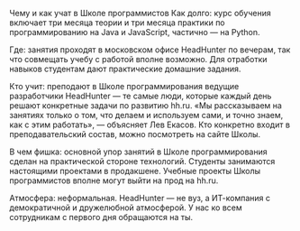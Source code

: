 Чему и как учат в Школе программистов
Как долго: курс обучения включает три месяца теории и три месяца практики по программированию на Java и JavaScript, частично — на Python.

Где: занятия проходят в московском офисе HeadHunter по вечерам, так что совмещать учебу с работой вполне возможно. Для отработки навыков студентам дают практические домашние задания.

Кто учит: преподают в Школе программирования ведущие разработчики HeadHunter — те самые люди, которые каждый день решают конкретные задачи по развитию hh.ru. «Мы рассказываем на занятиях только о том, что делаем и используем сами, и точно знаем, как с этим работать», — объясняет Лев Екасов. Кто конкретно входит в преподавательский состав, можно посмотреть на сайте Школы.

В чем фишка: основной упор занятий в Школе программирования сделан на практической стороне технологий. Студенты занимаются настоящими проектами в продакшене. Учебные проекты Школы программистов вполне могут выйти на прод на hh.ru.

Атмосфера: неформальная. HeadHunter — не вуз, а ИТ-компания с демократичной и дружелюбной атмосферой. У нас ко всем сотрудникам с первого дня обращаются на ты.
